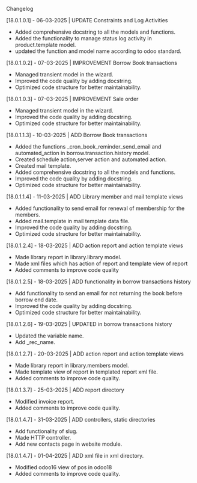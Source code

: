 Changelog

[18.0.1.0.1] - 06-03-2025 | UPDATE Constraints and Log Activities

- Added comprehensive docstring to all the models and functions.
- Added the functionality to manage status log activity in product.template model.
- updated the function and model name according to odoo standard.

[18.0.1.0.2] - 07-03-2025 | IMPROVEMENT Borrow Book transactions

- Managed transient model in the wizard.
- Improved the code quality by adding docstring.
- Optimized code structure for better maintainability.

[18.0.1.0.3] - 07-03-2025 | IMPROVEMENT Sale order

- Managed transient model in the wizard.
- Improved the code quality by adding docstring.
- Optimized code structure for better maintainability.

[18.0.1.1.3] - 10-03-2025 | ADD Borrow Book transactions

- Added the functions _cron_book_reminder_send_email and automated_action in borrow.transaction.history model.
- Created schedule action,server action and automated action.
- Created mail template.
- Added comprehensive docstring to all the models and functions.
- Improved the code quality by adding docstring.
- Optimized code structure for better maintainability.

[18.0.1.1.4] - 11-03-2025 | ADD Library member and mail template views

- Added functionality to send email for renewal of membership for the members.
- Added mail.template in mail template data file.
- Improved the code quality by adding docstring.
- Optimized code structure for better maintainability.

[18.0.1.2.4] - 18-03-2025 | ADD action report and action template views

- Made library report in library.library model.
- Made xml files which has action of report and template view of report
- Added comments to improve code quality

[18.0.1.2.5] - 18-03-2025 | ADD functionality in borrow transactions history

- Add functionality to send an email for not returning the book before borrow end date.
- Improved the code quality by adding docstring.
- Optimized code structure for better maintainability.

[18.0.1.2.6] - 19-03-2025 | UPDATED in borrow transactions history

- Updated the variable name.
- Add _rec_name.

[18.0.1.2.7] - 20-03-2025 | ADD action report and action template views

- Made library report in library.members model.
- Made template view of report in templated report xml file.
- Added comments to improve code quality.

[18.0.1.3.7] - 25-03-2025 | ADD report directory

- Modified invoice report.
- Added comments to improve code quality.

[18.0.1.4.7] - 31-03-2025 | ADD controllers, static directories

- Add functionality of slug.
- Made HTTP controller.
- Add new contacts page in website module.

[18.0.1.4.7] - 01-04-2025 | ADD xml file in xml directory.

- Modified odoo16 view of pos in odoo18
- Added comments to improve code quality.
